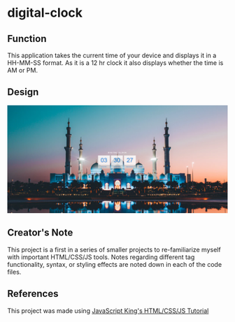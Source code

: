 # digital-clock
## Function
This application takes the current time of your device and displays it in a HH-MM-SS format. As it is a 12 hr clock it also displays whether the time is AM or PM. 
## Design
<img src="digital-clock screenshot.png" width ="600">

## Creator's Note 
This project is a first in a series of smaller projects to re-familiarize myself with important HTML/CSS/JS tools. Notes regarding different tag functionality, syntax, or styling effects are noted down in each of the code files. 
## References
This project was made using [JavaScript King's HTML/CSS/JS Tutorial](https://youtu.be/EWv2jnhZErc) 
